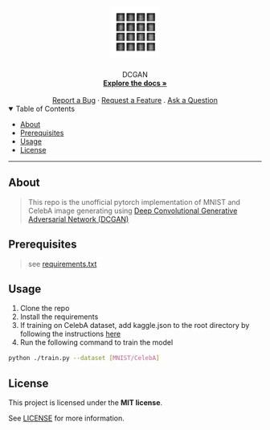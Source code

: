 <h1 align="center">
  <a href="https://github.com/hellocym/dcgan">
    <!-- Please provide path to your logo here -->
    <img src="docs/images/dcgan.gif" alt="Logo" width="100" height="100">
  </a>
</h1>

<div align="center">
  DCGAN
  <br />
  <a href="#about"><strong>Explore the docs »</strong></a>
  <br />
  <br />
  <a href="https://github.com/hellocym/dcgan/issues/new?assignees=&labels=bug&template=01_BUG_REPORT.md&title=bug%3A+">Report a Bug</a>
  ·
  <a href="https://github.com/hellocym/dcgan/issues/new?assignees=&labels=enhancement&template=02_FEATURE_REQUEST.md&title=feat%3A+">Request a Feature</a>
  .
  <a href="https://github.com/hellocym/dcgan/issues/new?assignees=&labels=question&template=04_SUPPORT_QUESTION.md&title=support%3A+">Ask a Question</a>
</div>

<details open="open">
<summary>Table of Contents</summary>

- [About](#about)
- [Prerequisites](#prerequisites)
- [Usage](#usage)
- [License](#license)

</details>

---

## About

> This repo is the unofficial pytorch implementation of MNIST and CelebA image generating using [Deep Convolutional Generative Adversarial Network (DCGAN)](https://arxiv.org/pdf/1511.06434.pdf)

## Prerequisites
> see [requirements.txt](./requirements.txt)

## Usage
1. Clone the repo
2. Install the requirements
3. If training on CelebA dataset, add kaggle.json to the root directory by following the instructions [here](https://github.com/Kaggle/kaggle-api#api-credentials)
3. Run the following command to train the model

```bash
python ./train.py --dataset [MNIST/CelebA]
```

## License

This project is licensed under the **MIT license**.

See [LICENSE](LICENSE) for more information.

